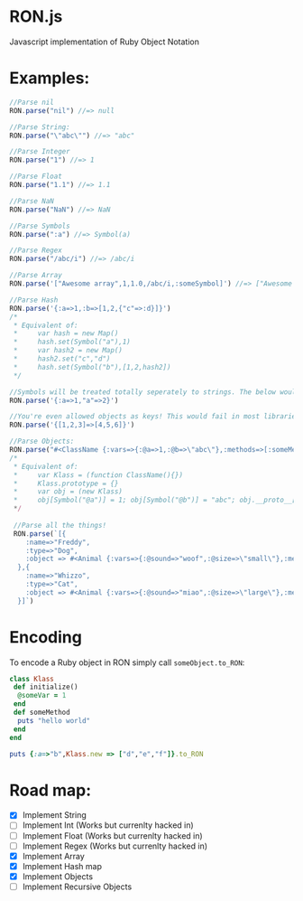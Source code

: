 # RON.js
Javascript implementation of Ruby Object Notation

# Examples:

```js
//Parse nil
RON.parse("nil") //=> null

//Parse String:
RON.parse("\"abc\"") //=> "abc"

//Parse Integer
RON.parse("1") //=> 1

//Parse Float
RON.parse("1.1") //=> 1.1

//Parse NaN
RON.parse("NaN") //=> NaN

//Parse Symbols
RON.parse(":a") //=> Symbol(a)

//Parse Regex
RON.parse("/abc/i") //=> /abc/i

//Parse Array
RON.parse('["Awesome array",1,1.0,/abc/i,:someSymbol]') //=> ["Awesome array",1,1.0,/abc/i,Symbol(someSymbol)]

//Parse Hash
RON.parse('{:a=>1,:b=>[1,2,{"c"=>:d}]}')
/*
 * Equivalent of: 
 *     var hash = new Map()
 *     hash.set(Symbol("a"),1)
 *     var hash2 = new Map()
 *     hash2.set("c","d")
 *     hash.set(Symbol("b"),[1,2,hash2])
 */

//Symbols will be treated totally seperately to strings. The below would fail in Opal, but not in RON:
RON.parse('{:a=>1,"a"=>2}')

//You're even allowed objects as keys! This would fail in most libraries, but not in RON:
RON.parse('{[1,2,3]=>[4,5,6]}')

//Parse Objects:
RON.parse("#<ClassName {:vars=>{:@a=>1,:@b=>\"abc\"},:methods=>[:someMethod]}>")
/*
 * Equivalent of: 
 *     var Klass = (function ClassName(){})
 *     Klass.prototype = {}
 *     var obj = (new Klass)
 *     obj[Symbol("@a")] = 1; obj[Symbol("@b")] = "abc"; obj.__proto__[Symbol("@someMethod")] = function(){/*[Ruby]*/}
 */
 
 //Parse all the things!
 RON.parse(`[{
    :name=>"Freddy",
    :type=>"Dog",
    :object => #<Animal {:vars=>{:@sound=>"woof",:@size=>\"small\"},:methods=>[:bark]}>
  },{
    :name=>"Whizzo",
    :type=>"Cat",
    :object => #<Animal {:vars=>{:@sound=>"miao",:@size=>\"large\"},:methods=>[:miao]}>
  }]`)
```
# Encoding

To encode a Ruby object in RON simply call `someObject.to_RON`:

```ruby
class Klass
 def initialize()
  @someVar = 1
 end
 def someMethod
  puts "hello world"
 end
end

puts {:a=>"b",Klass.new => ["d","e","f"]}.to_RON
```

# Road map:
* [x] Implement String
* [ ] Implement Int   (Works but currenlty hacked in)
* [ ] Implement Float (Works but currenlty hacked in)
* [ ] Implement Regex (Works but currenlty hacked in)
* [x] Implement Array
* [x] Implement Hash map
* [x] Implement Objects
* [ ] Implement Recursive Objects
